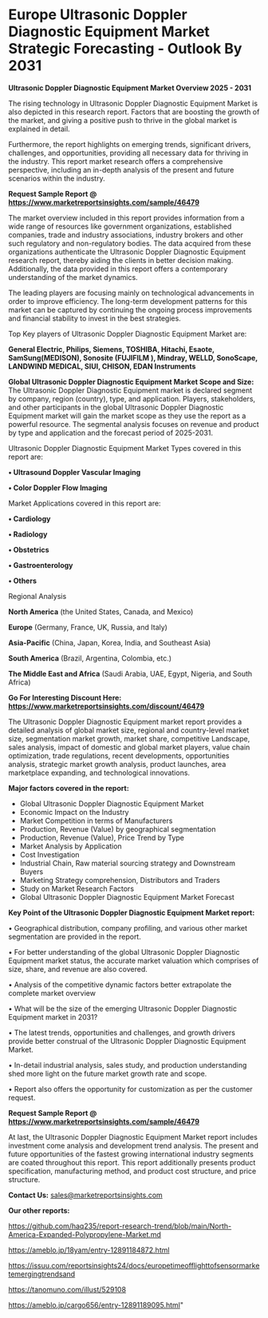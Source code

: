 # Europe Ultrasonic Doppler Diagnostic Equipment Market Strategic Forecasting - Outlook By 2031

<Strong> Ultrasonic Doppler Diagnostic Equipment Market Overview 2025 - 2031</strong>

The rising technology in Ultrasonic Doppler Diagnostic Equipment Market is also depicted in this research report. Factors that are boosting the growth of the market, and giving a positive push to thrive in the global market is explained in detail.

Furthermore, the report highlights on emerging trends, significant drivers, challenges, and opportunities, providing all necessary data for thriving in the industry. This report market research offers a comprehensive perspective, including an in-depth analysis of the present and future scenarios within the industry.

<strong>Request Sample Report @ <a href=https://www.marketreportsinsights.com/sample/46479>https://www.marketreportsinsights.com/sample/46479</a></strong>

The market overview included in this report provides information from a wide range of resources like government organizations, established companies, trade and industry associations, industry brokers and other such regulatory and non-regulatory bodies. The data acquired from these organizations authenticate the Ultrasonic Doppler Diagnostic Equipment research report, thereby aiding the clients in better decision making. Additionally, the data provided in this report offers a contemporary understanding of the market dynamics.

The leading players are focusing mainly on technological advancements in order to improve efficiency. The long-term development patterns for this market can be captured by continuing the ongoing process improvements and financial stability to invest in the best strategies.

Top Key players of Ultrasonic Doppler Diagnostic Equipment Market are:

<strong>General Electric, Philips, Siemens, TOSHIBA, Hitachi, Esaote, SamSung(MEDISON), Sonosite (FUJIFILM ), Mindray, WELLD, SonoScape, LANDWIND MEDICAL, SIUI, CHISON, EDAN Instruments</strong>

<strong><b>Global Ultrasonic Doppler Diagnostic Equipment Market Scope and Size:</b></strong>
The Ultrasonic Doppler Diagnostic Equipment market is declared segment by company, region (country), type, and application. Players, stakeholders, and other participants in the global Ultrasonic Doppler Diagnostic Equipment market will gain the market scope as they use the report as a powerful resource. The segmental analysis focuses on revenue and product by type and application and the forecast period of 2025-2031.

Ultrasonic Doppler Diagnostic Equipment Market Types covered in this report are:

<strong>•  Ultrasound Doppler Vascular Imaging

•  Color Doppler Flow Imaging</strong>

Market Applications covered in this report are:

<strong>•  Cardiology

•  Radiology

•  Obstetrics

•  Gastroenterology

•  Others</strong> 

Regional Analysis

<strong>North America</strong> (the United States, Canada, and Mexico)

<strong>Europe</strong> (Germany, France, UK, Russia, and Italy)

<strong>Asia-Pacific</strong> (China, Japan, Korea, India, and Southeast Asia)

<strong>South America</strong> (Brazil, Argentina, Colombia, etc.)

<strong>The Middle East and Africa</strong> (Saudi Arabia, UAE, Egypt, Nigeria, and South Africa)

<strong>Go For Interesting Discount Here: <a href=https://www.marketreportsinsights.com/discount/46479>https://www.marketreportsinsights.com/discount/46479</a></strong>

The Ultrasonic Doppler Diagnostic Equipment market report provides a detailed analysis of global market size, regional and country-level market size, segmentation market growth, market share, competitive Landscape, sales analysis, impact of domestic and global market players, value chain optimization, trade regulations, recent developments, opportunities analysis, strategic market growth analysis, product launches, area marketplace expanding, and technological innovations.

<strong><b>Major factors covered in the report:</b></strong>
<ul>
  <li>Global Ultrasonic Doppler Diagnostic Equipment Market </li>
  <li>Economic Impact on the Industry</li>
  <li>Market Competition in terms of Manufacturers</li>
  <li>Production, Revenue (Value) by geographical segmentation</li>
  <li>Production, Revenue (Value), Price Trend by Type</li>
  <li>Market Analysis by Application</li>
  <li>Cost Investigation</li>
  <li>Industrial Chain, Raw material sourcing strategy and Downstream Buyers</li>
  <li>Marketing Strategy comprehension, Distributors and Traders</li>
  <li>Study on Market Research Factors</li>
  <li>Global Ultrasonic Doppler Diagnostic Equipment Market Forecast</li>
</ul>

<strong><b>Key Point of the Ultrasonic Doppler Diagnostic Equipment Market report:</b></strong>

• Geographical distribution, company profiling, and various other market segmentation are provided in the report.

• For better understanding of the global Ultrasonic Doppler Diagnostic Equipment market status, the accurate market valuation which comprises of size, share, and revenue are also covered.

• Analysis of the competitive dynamic factors better extrapolate the complete market overview

• What will be the size of the emerging Ultrasonic Doppler Diagnostic Equipment market in 2031?

• The latest trends, opportunities and challenges, and growth drivers provide better construal of the Ultrasonic Doppler Diagnostic Equipment Market.

• In-detail industrial analysis, sales study, and production understanding shed more light on the future market growth rate and scope.

• Report also offers the opportunity for customization as per the customer request.

<strong>Request Sample Report @ <a href=https://www.marketreportsinsights.com/sample/46479>https://www.marketreportsinsights.com/sample/46479</a></strong>

At last, the Ultrasonic Doppler Diagnostic Equipment Market report includes investment come analysis and development trend analysis. The present and future opportunities of the fastest growing international industry segments are coated throughout this report. This report additionally presents product specification, manufacturing method, and product cost structure, and price structure.

<strong>Contact Us:</strong>
sales@marketreportsinsights.com

<strong>Our other reports:</strong>

<a href=https://github.com/haq235/report-research-trend/blob/main/North-America-Expanded-Polypropylene-Market.md>https://github.com/haq235/report-research-trend/blob/main/North-America-Expanded-Polypropylene-Market.md</a>

<a href=https://ameblo.jp/18yam/entry-12891184872.html>https://ameblo.jp/18yam/entry-12891184872.html</a>

<a href=https://issuu.com/reportsinsights24/docs/europetimeofflighttofsensormarketemergingtrendsand>https://issuu.com/reportsinsights24/docs/europetimeofflighttofsensormarketemergingtrendsand</a>

<a href=https://tanomuno.com/illust/529108>https://tanomuno.com/illust/529108</a>

<a href=https://ameblo.jp/cargo656/entry-12891189095.html>https://ameblo.jp/cargo656/entry-12891189095.html</a>"

